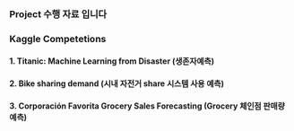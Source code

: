 ### Project 수행 자료 입니다
### Kaggle Competetions
#### 1. Titanic: Machine Learning from Disaster (생존자예측)
#### 2. Bike sharing demand (시내 자전거 share 시스템 사용 예측) 
#### 3. Corporación Favorita Grocery Sales Forecasting (Grocery 체인점 판매량 예측)

